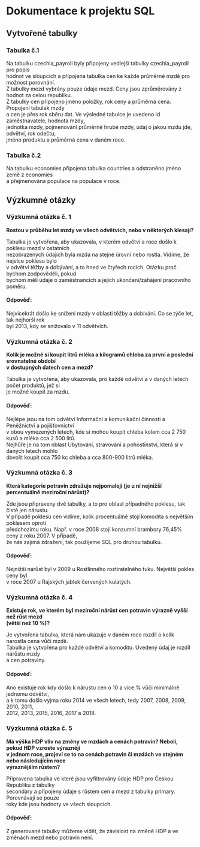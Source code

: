 # Dokumentace k projektu SQL

## Vytvořené tabulky  

### Tabulka č.1  
Na tabulku czechia_payroll byly připojeny vedlejší tabulky czechia_payroll pro popis  
hodnot ve sloupcích a připojena tabulka cen ke každé průměrné mzdě pro možnost porovnání.  
Z tabulky mezd vybrány pouze údaje mezd. Ceny jsou zprůměrovány z hodnot za celou republiku.  
Z tabulky cen připojeno jméno položky, rok ceny a průměrná cena. Propojení tabulek mzdy  
a cen je přes rok sběru dat. Ve výsledné tabulce je uvedeno id zaměstnavatele, hodnota mzdy,  
jednotka mzdy, pojmenování průměrné hrubé mzdy, údaj o jakou mzdu jde, odvětví, rok odečtu,  
jméno produktu a průměrná cena v daném roce.  

### Tabulka č.2  
Na tabulku economies připojena tabulka countries a odstraněno jméno země z economies  
a přejmenována populace na populace v roce.  

## Výzkumné otázky  

### Výzkumná otázka č. 1  
**Rostou v průběhu let mzdy ve všech odvětvích, nebo v některých klesají?**  
  
Tabulka je vytvořena, aby ukazovala, v kterém odvětví a roce došlo k poklesu mezd v ostatních  
nezobrazených údajích byla mzda na stejné úrovni nebo rostla. Vidíme, že nejvíce poklesu bylo  
v odvětví těžby a dobývání, a to hned ve čtyřech rocích. Otázku proč bychom zodpověděli, pokud  
bychom měli údaje o zaměstnancích a jejich ukončení/zahájení pracovního poměru.  
 
#### Odpověď:  
Nejvícekrát došlo ke snížení mzdy v oblasti těžby a dobívání. Co se týče let, tak nejhorší rok  
byl 2013, kdy se snižovalo v 11 odvětvích.  
 
### Výzkumná otázka č. 2  
**Kolik je možné si koupit litrů mléka a kilogramů chleba za první a poslední srovnatelné období  
v dostupných datech cen a mezd?**  
  
Tabulka je vytvořena, aby ukazovala, pro každé odvětví a v daných letech počet produktů, jež si  
je možné koupit za mzdu.   
 
#### Odpověď:  
Nejlépe jsou na tom odvětví Informační a komunikační činnosti a Peněžnictví a pojišťovnictví  
v obou vymezených letech, kde si mohou koupit chleba kolem cca 2 750 kusů a mléka cca 2 500 litů.  
Nejhůře je na tom oblast Ubytování, stravování a pohostinství, která si v daných letech mohlo  
dovolit koupit cca 750 kc chleba a cca 800-900 litrů mléka.

### Výzkumná otázka č. 3  
**Která kategorie potravin zdražuje nejpomaleji (je u ní nejnižší percentuálně meziroční nárůst)?**  
  
Zde jsou připraveny dvě tabulky, a to pro oblast případného poklesu, tak čistě jen nárustu.  
V případě poklesu cen vidíme, kolik procentuálně stojí komodita s největším poklesem oproti  
předchozímu roku. Např. v roce 2008 stojí konzumní brambory 76,45% ceny z roku 2007. V případě,  
že nás zajímá zdražení, tak použijeme SQL pro druhou tabulku.  
 
#### Odpověď:  
Nejnižší nárůst byl v 2009 u Rostlinného roztiratelného tuku. Největší pokles ceny byl  
v roce 2007 u Rajských jablek červených kulatých.

### Výzkumná otázka č. 4  
**Existuje rok, ve kterém byl meziroční nárůst cen potravin výrazně vyšší než růst mezd  
(větší než 10 %)?**  
  
Je vytvořena tabulka, která nám ukazuje v daném roce rozdíl o kolik narostla cena vůči mzdě.  
Tabulka je vytvořena pro každé odvětví a komoditu. Uvedený údaj je rozdíl nárůstu mzdy  
a cen potraviny. 

#### Odpověď:  
Ano existuje rok kdy došlo k nárustu cen o 10 a více % vůči minimálně jednomu odvětví,  
a k tomu došlo vyjma roku 2014 ve všech letech, tedy 2007, 2008, 2009, 2010, 2011,  
2012, 2013, 2015, 2016, 2017 a 2018.

### Výzkumná otázka č. 5  
**Má výška HDP vliv na změny ve mzdách a cenách potravin? Neboli, pokud HDP vzroste výrazněji  
v jednom roce, projeví se to na cenách potravin či mzdách ve stejném nebo následujícím roce  
výraznějším růstem?**  
  
Připravena tabulka ve které jsou vyfiltrovány údaje HDP pro Českou Republiku z tabulky  
secondary a připojeny údaje s růstem cen a mezd z tabulky primary. Porovnávají se pouze  
roky kde jsou hodnoty ve všech sloupcích.   
 
#### Odpověď:  
Z generované tabulky můžeme vidět, že závislost na změně HDP a ve změnách mezd nebo potravin není.
